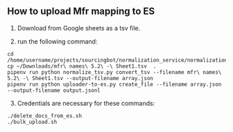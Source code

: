 ## How to upload Mfr mapping to ES
1. Download from Google sheets as a tsv file.

2.  run the following command:

```
cd /home/username/projects/sourcingbot/normalization_service/normalization/mfr
cp ~/Downloads/mfr\ names\ 5.2\ -\ Sheet1.tsv  .
pipenv run python normalize_tsv.py convert_tsv --filename mfr\ names\ 5.2\ -\ Sheet1.tsv --output-filename array.json
pipenv run python uploader-to-es.py create_file --filename array.json --output-filename output.jsonl
```

3. Credentials are necessary for these commands:

```
./delete_docs_from_es.sh
./bulk_upload.sh
```
